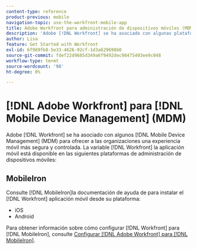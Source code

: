 ```yaml
---
content-type: reference
product-previous: mobile
navigation-topic: use-the-workfront-mobile-app
title: Adobe Workfront para administración de dispositivos móviles (MDM)
description: 'Adobe [!DNL Workfront] se ha asociado con algunas plataformas de administración de dispositivos móviles (MDM) para ofrecer a las organizaciones una experiencia móvil más segura y controlada. La aplicación móvil de Workfront está disponible en las siguientes plataformas de administración de dispositivos móviles: EDIT ME.'
author: Lisa
feature: Get Started with Workfront
exl-id: 6f989fb8-5e33-4626-92cf-1d3a629698b0
source-git-commit: fdef22d9685d349a6f9492dec98475493ee9c048
workflow-type: tm+mt
source-wordcount: '98'
ht-degree: 0%

---
```


# [!DNL Adobe Workfront] para [!DNL Mobile Device Management] (MDM)

Adobe [!DNL Workfront] se ha asociado con algunos [!DNL Mobile Device Management] (MDM) para ofrecer a las organizaciones una experiencia móvil más segura y controlada. La variable [!DNL Workfront] la aplicación móvil está disponible en las siguientes plataformas de administración de dispositivos móviles:

## MobileIron

Consulte [!DNL MobileIron]la documentación de ayuda de para instalar el [!DNL Workfront] aplicación móvil desde su plataforma:

* iOS
* Android

Para obtener información sobre cómo configurar [!DNL Workfront] para [!DNL MobileIron], consulte [Configurar [!DNL Adobe Workfront] para [!DNL MobileIron]](../../../workfront-basics/mobile-apps/using-the-workfront-mobile-app/wf-mobileiron-configs.md).

<!--
<h2 data-mc-conditions="QuicksilverOrClassic.Draft mode">Blackberry Dynamics</h2>
-->

<!--
<p data-mc-conditions="QuicksilverOrClassic.Draft mode">See Blackberry Dynamics' help documentation to install the Workfront mobile app from their platform:</p>
-->

<!--
<ul data-mc-conditions="QuicksilverOrClassic.Draft mode">
<li>iOS</li>
<li>Android</li>
</ul>
-->
